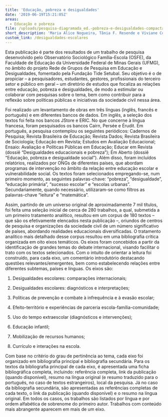 ```yaml
---
title: 'Educação, pobreza e desigualdades'
date: '2019-06-19T15:21:05Z'
areas:
  - Educação e pobreza
file: /uploads/pesquisa-diagramada_ed.-pobreza-e-desigualdades-compactado.pdf
short_description: 'Maria Alice Nogueira, Tânia F. Resende e Viviane Coelho C. Ramos'
custom_link: /desigualdades-escolares
---
```

Esta publicação é parte dos resultados de um trabalho de pesquisa desenvolvido pelo Observatório Sociológico Família-Escola (OSFE), da Faculdade de Educação da Universidade Federal de Minas Gerais (UFMG), no âmbito do projeto Rede de Grupos de Pesquisa em Educação e Desigualdades, fomentado pela Fundação Tide Setubal. Seu objetivo é o de propiciar – a pesquisadores, estudantes, gestores, profissionais do terceiro setor e público em geral – um diretório de estudos que focaliza as relações entre educação, pobreza e desigualdades, de modo a estimular ou colaborar com pesquisas sobre o tema, bem como contribuir para a reflexão sobre políticas públicas e iniciativas da sociedade civil nessa área.

Foi realizado um levantamento de obras em três línguas (inglês, francês e português) e em diferentes bancos de dados. Em inglês, a seleção dos textos foi feita nos bancos JStore e ERIC. No que concerne à língua francesa, foram pesquisados os bancos Cairn, Persée e Érudit. Em português, a pesquisa contemplou os seguintes periódicos: Cadernos de Pesquisa; Revista Brasileira de Educação; Revista Dados; Revista Brasileira de Sociologia; Educação em Revista; Estudos em Avaliação Educacional; Ensaio: Avaliação e Políticas Públicas em Educação; Educar em Revista (dossiê “Desigualdades educacionais e pobreza”); Em Aberto (dossiê “Educação, pobreza e desigualdade social”). Além disso, foram incluídos relatórios, realizados por ONGs de diferentes países, que abordam programas de intervenção no âmbito da relação entre educação escolar e vulnerabilidade social. Os textos foram selecionados empregando-se, num primeiro momento, as seguintes palavras-chave: “pobreza”, “desigualdade”, “educação primária”, “sucesso escolar” e “escolas urbanas”. Secundariamente, quando necessário, utilizaram-se como filtros as palavras-chave “leitura” e “matemática”.

Assim, partindo de um universo original de aproximadamente 7 mil títulos, foi feita uma seleção inicial de cerca de 280 trabalhos, a qual, submetida a um primeiro tratamento analítico,  resultou em um corpus de 180 textos – que são os efetivamente elencados nesta publicação –, oriundos de centros de pesquisa e organizações da sociedade civil de um número significativo de países, abordando realidades educacionais diversificadas. O tratamento analítico mais detalhado desse corpus resultou em uma bibliografia crítica organizada em oito eixos temáticos.  Os eixos foram concebidos a partir da identificação de grandes temas do debate internacional, visando facilitar o trato com os textos selecionados. Com o intuito de orientar a leitura foi construído, para cada eixo, um comentário introdutório destacando questões relevantes/emergentes, bem como estabelecendo relações entre diferentes subtemas, países e línguas. Os eixos são:



1) Desigualdades escolares: comparações internacionais;

2) Desigualdades escolares: diagnósticos e interpretações;

3) Políticas de prevenção e combate à infrequência e à evasão escolar;

4) Efeito-território e experiências de parceria escola-família-comunidade;

5) Uso do tempo extraescolar (diagnósticos e intervenções);

6) Educação infantil;

7) Mobilização de recursos humanos;

8) Currículo e interações na escola.



Com base no critério do grau de pertinência ao tema, cada eixo foi organizado em bibliografia principal e bibliografia secundária. Para os textos da bibliografia principal de cada eixo, é apresentada uma ficha bibliográfica completa, incluindo: referência completa, link da publicação (quando disponível), resumo na língua original (e resumo traduzido para o português, no caso de textos estrangeiros), local da pesquisa. Já no caso da bibliografia secundária, são apresentadas as referências completas de cada texto, o link da publicação (quando disponível) e o resumo na língua original. Em todos os casos, os trabalhos são listados por língua e por ordem alfabética de sobrenome do primeiro autor. Trabalhos com conteúdo mais abrangente aparecem em mais de um eixo.
